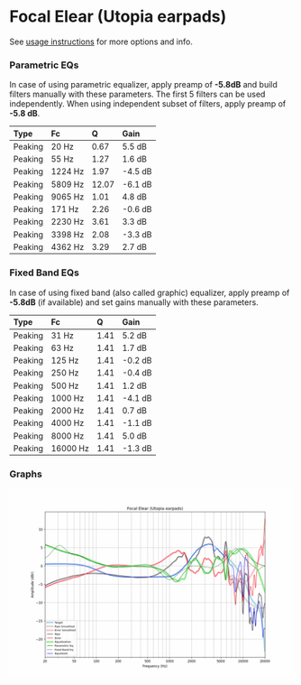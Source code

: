 # Focal Elear (Utopia earpads)
See [usage instructions](https://github.com/jaakkopasanen/AutoEq#usage) for more options and info.

### Parametric EQs
In case of using parametric equalizer, apply preamp of **-5.8dB** and build filters manually
with these parameters. The first 5 filters can be used independently.
When using independent subset of filters, apply preamp of **-5.8 dB**.

| Type    | Fc      |     Q | Gain    |
|:--------|:--------|:------|:--------|
| Peaking | 20 Hz   |  0.67 | 5.5 dB  |
| Peaking | 55 Hz   |  1.27 | 1.6 dB  |
| Peaking | 1224 Hz |  1.97 | -4.5 dB |
| Peaking | 5809 Hz | 12.07 | -6.1 dB |
| Peaking | 9065 Hz |  1.01 | 4.8 dB  |
| Peaking | 171 Hz  |  2.26 | -0.6 dB |
| Peaking | 2230 Hz |  3.61 | 3.3 dB  |
| Peaking | 3398 Hz |  2.08 | -3.3 dB |
| Peaking | 4362 Hz |  3.29 | 2.7 dB  |

### Fixed Band EQs
In case of using fixed band (also called graphic) equalizer, apply preamp of **-5.8dB**
(if available) and set gains manually with these parameters.

| Type    | Fc       |    Q | Gain    |
|:--------|:---------|:-----|:--------|
| Peaking | 31 Hz    | 1.41 | 5.2 dB  |
| Peaking | 63 Hz    | 1.41 | 1.7 dB  |
| Peaking | 125 Hz   | 1.41 | -0.2 dB |
| Peaking | 250 Hz   | 1.41 | -0.4 dB |
| Peaking | 500 Hz   | 1.41 | 1.2 dB  |
| Peaking | 1000 Hz  | 1.41 | -4.1 dB |
| Peaking | 2000 Hz  | 1.41 | 0.7 dB  |
| Peaking | 4000 Hz  | 1.41 | -1.1 dB |
| Peaking | 8000 Hz  | 1.41 | 5.0 dB  |
| Peaking | 16000 Hz | 1.41 | -1.3 dB |

### Graphs
![](./Focal%20Elear%20(Utopia%20earpads).png)